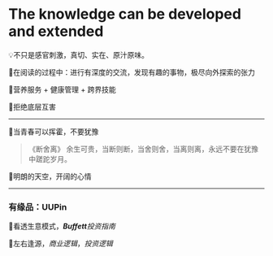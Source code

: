 # The knowledge can be developed and extended

💡不只是感官刺激，真切、实在、原汁原味。

🔹在阅读的过程中：进行有深度的交流，发现有趣的事物，极尽向外探索的张力

🔹营养服务 + 健康管理 + 跨界技能

🔹拒绝底层互害

---

📌当青春可以挥霍，不要犹豫

>《断舍离》
余生可贵，当断则断，当舍则舍，当离则离，永远不要在犹豫中蹉跎岁月。

📌明朗的天空，开阔的心情

---

###  有缘品：UUPin

🔹看透生意模式，_**Buffett**投资指南_

🔹左右逢源，_商业逻辑_，_投资逻辑_



